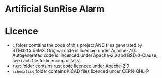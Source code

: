 # Artificial SunRise Alarm

# Licence
- `c` folder contains the code of this project AND files generated by STM32CubeMX. Original code is licenced under Apache-2.0. Autogenerated code is lincenced under Apache-2.0 and BSD-3-Clause, see each file for licencing details.
- `rust` folder contains rust code licenced under Apache-2.0
- `schematics` folder contains KiCAD files licenced under CERN-OHL-P

